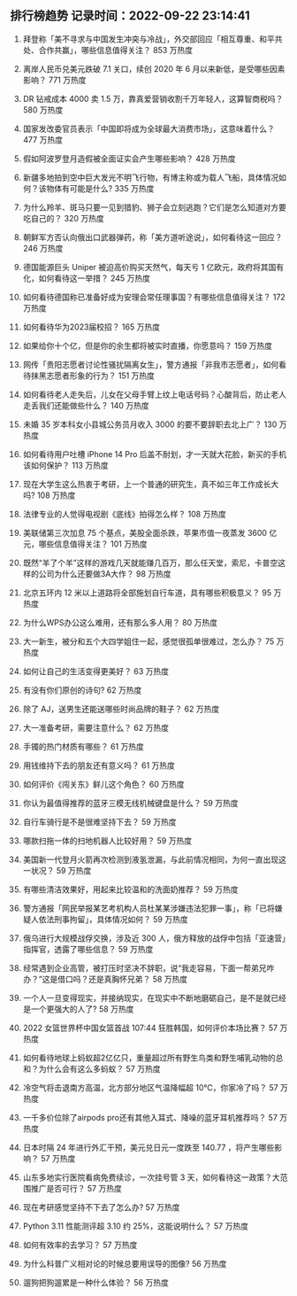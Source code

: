 
## 排行榜趋势 记录时间：2022-09-22 23:14:41
  
  1. 拜登称「美不寻求与中国发生冲突与冷战」，外交部回应「相互尊重、和平共处、合作共赢」，哪些信息值得关注？ 853 万热度
    
  2. 离岸人民币兑美元跌破 7.1 关口，续创 2020 年 6 月以来新低，是受哪些因素影响？ 771 万热度
    
  3. DR 钻戒成本 4000 卖 1.5 万，靠真爱营销收割千万年轻人，这算智商税吗？ 580 万热度
    
  4. 国家发改委官员表示「中国即将成为全球最大消费市场」，这意味着什么？ 477 万热度
    
  5. 假如阿波罗登月造假被全面证实会产生哪些影响？ 428 万热度
    
  6. 新疆多地拍到空中巨大发光不明飞行物，有博主称或为载人飞船，具体情况如何？该物体有可能是什么? 335 万热度
    
  7. 为什么羚羊、斑马只要一见到猎豹、狮子会立刻逃跑？它们是怎么知道对方要吃自己的？ 320 万热度
    
  8. 朝鲜军方否认向俄出口武器弹药，称「美方道听途说」，如何看待这一回应？ 246 万热度
    
  9. 德国能源巨头 Uniper 被迫高价购买天然气，每天亏 1 亿欧元，政府将其国有化，如何看待这一举措？ 245 万热度
    
  10. 如何看待德国称已准备好成为安理会常任理事国？有哪些信息值得关注？ 172 万热度
    
  11. 如何看待华为2023届校招？ 165 万热度
    
  12. 如果给你十个亿，但是你的余生都将被实时直播，你愿意吗？ 159 万热度
    
  13. 网传「贵阳志愿者讨论性骚扰隔离女生」，警方通报「非我市志愿者」，如何看待抹黑志愿者形象的行为？ 151 万热度
    
  14. 如何看待老人走失后，儿女在父母手臂上纹上电话号码？心酸背后，防止老人走丢我们还能做些什么？ 140 万热度
    
  15. 未婚 35 岁本科女小县城公务员月收入 3000 的要不要辞职去北上广？ 130 万热度
    
  16. 如何看待用户吐槽 iPhone 14 Pro 后盖不耐划，才一天就大花脸，新买的手机该如何保护？ 113 万热度
    
  17. 现在大学生这么热衷于考研，上一个普通的研究生，真不如三年工作成长大吗? 108 万热度
    
  18. 法律专业的人觉得电视剧《底线》拍得怎么样？ 108 万热度
    
  19. 美联储第三次加息 75 个基点，美股全面杀跌，苹果市值一夜蒸发 3600 亿元，哪些信息值得关注？ 101 万热度
    
  20. 既然“羊了个羊”这样的游戏几天就能赚几百万，那么任天堂，索尼，卡普空这样的公司为什么还要做3A大作？ 98 万热度
    
  21. 北京五环内 12 米以上道路将全部施划自行车道，具有哪些积极意义？ 95 万热度
    
  22. 为什么WPS办公这么难用，还有那么多人用？ 80 万热度
    
  23. 大一新生，被分和五个大四学姐住一起，感觉很孤单很难过，怎么办？ 75 万热度
    
  24. 如何让自己的生活变得更美好？ 63 万热度
    
  25. 有没有你们原创的诗句? 62 万热度
    
  26. 除了 AJ，送男生还能送哪些时尚品牌的鞋子？ 62 万热度
    
  27. 大一准备考研，需要注意什么？ 62 万热度
    
  28. 手镯的热门材质有哪些？ 61 万热度
    
  29. 用钱维持下去的朋友还有意义吗？ 61 万热度
    
  30. 如何评价《闯关东》鲜儿这个角色？ 60 万热度
    
  31. 你认为最值得推荐的蓝牙三模无线机械键盘是什么？ 59 万热度
    
  32. 自行车骑行是不是很难坚持下去？ 59 万热度
    
  33. 哪款扫拖一体的扫地机器人比较好用？ 59 万热度
    
  34. 美国新一代登月火箭再次检测到液氢泄漏，与此前情况相同，为何一直出现这一状况？ 59 万热度
    
  35. 有哪些清洁效果好，用起来比较温和的洗面奶推荐？ 59 万热度
    
  36. 警方通报「网民举报某艺考机构人员杜某某涉嫌违法犯罪一事」，称「已将嫌疑人依法刑事拘留」，具体情况如何？ 59 万热度
    
  37. 俄乌进行大规模战俘交换，涉及近 300 人，俄方释放的战俘中包括「亚速营」指挥官，透露了哪些信息？ 59 万热度
    
  38. 经常遇到企业高管，被打压时坚决不辞职，说“我走容易，下面一帮弟兄咋办？”这是借口吗？还是真胸怀兄弟？ 58 万热度
    
  39. 一个人一旦变得现实，并接纳现实，在现实中不断地磨砺自己，是不是就已经是一个更强大的人了? 58 万热度
    
  40. 2022 女篮世界杯中国女篮首战 107:44 狂胜韩国，如何评价本场比赛？ 57 万热度
    
  41. 如何看待地球上蚂蚁超2亿亿只，重量超过所有野生鸟类和野生哺乳动物的总和？为什么会有这么多蚂蚁？ 57 万热度
    
  42. 冷空气将击退南方高温，北方部分地区气温降幅超 10℃，你家冷了吗？ 57 万热度
    
  43. 一千多价位除了airpods pro还有其他入耳式、降噪的蓝牙耳机推荐吗？ 57 万热度
    
  44. 日本时隔 24 年进行外汇干预，美元兑日元一度跌至 140.77 ，将产生哪些影响？ 57 万热度
    
  45. 山东多地实行医院看病免费续诊，一次挂号管 3 天，如何看待这一政策？大范围推广是否可行？ 57 万热度
    
  46. 现在考研感觉坚持不下去了怎么办? 57 万热度
    
  47. Python 3.11 性能测评超 3.10 约 25%，这能说明什么？ 57 万热度
    
  48. 如何有效率的去学习？ 57 万热度
    
  49. 为什么科普广义相对论的时候总要用误导的图像? 56 万热度
    
  50. 遛狗把狗遛累是一种什么体验？ 56 万热度
    